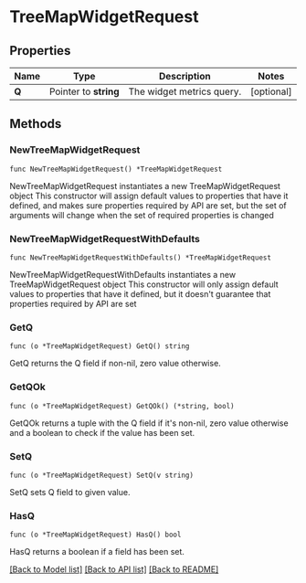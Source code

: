 # TreeMapWidgetRequest

## Properties

Name | Type | Description | Notes
---- | ---- | ----------- | ------
**Q** | Pointer to **string** | The widget metrics query. | [optional] 

## Methods

### NewTreeMapWidgetRequest

`func NewTreeMapWidgetRequest() *TreeMapWidgetRequest`

NewTreeMapWidgetRequest instantiates a new TreeMapWidgetRequest object
This constructor will assign default values to properties that have it defined,
and makes sure properties required by API are set, but the set of arguments
will change when the set of required properties is changed

### NewTreeMapWidgetRequestWithDefaults

`func NewTreeMapWidgetRequestWithDefaults() *TreeMapWidgetRequest`

NewTreeMapWidgetRequestWithDefaults instantiates a new TreeMapWidgetRequest object
This constructor will only assign default values to properties that have it defined,
but it doesn't guarantee that properties required by API are set

### GetQ

`func (o *TreeMapWidgetRequest) GetQ() string`

GetQ returns the Q field if non-nil, zero value otherwise.

### GetQOk

`func (o *TreeMapWidgetRequest) GetQOk() (*string, bool)`

GetQOk returns a tuple with the Q field if it's non-nil, zero value otherwise
and a boolean to check if the value has been set.

### SetQ

`func (o *TreeMapWidgetRequest) SetQ(v string)`

SetQ sets Q field to given value.

### HasQ

`func (o *TreeMapWidgetRequest) HasQ() bool`

HasQ returns a boolean if a field has been set.


[[Back to Model list]](../README.md#documentation-for-models) [[Back to API list]](../README.md#documentation-for-api-endpoints) [[Back to README]](../README.md)


